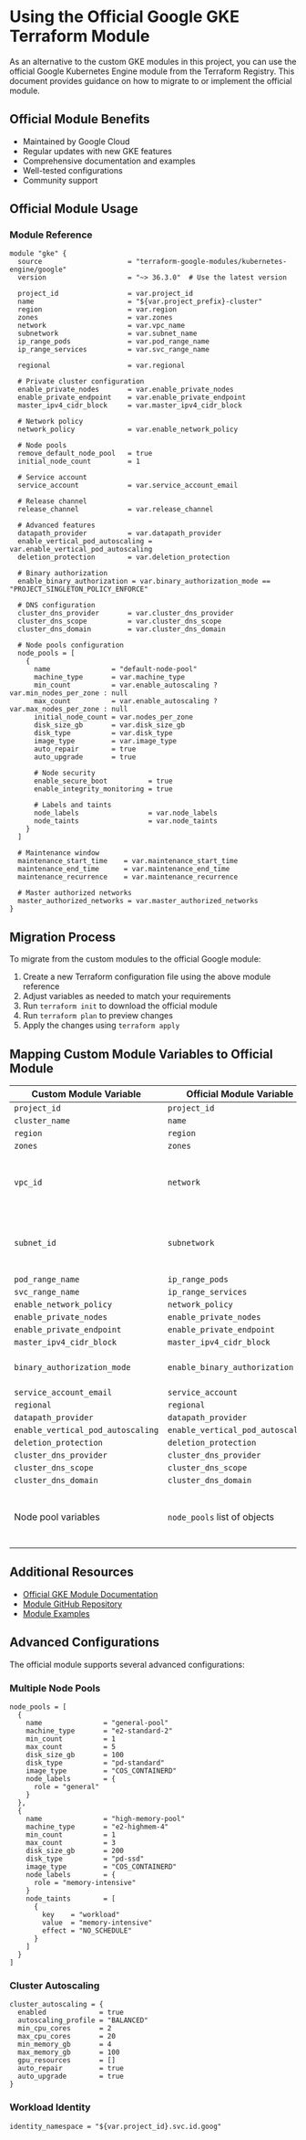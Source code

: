 # Using the Official Google GKE Terraform Module

As an alternative to the custom GKE modules in this project, you can use the official Google Kubernetes Engine module from the Terraform Registry. This document provides guidance on how to migrate to or implement the official module.

## Official Module Benefits

- Maintained by Google Cloud
- Regular updates with new GKE features
- Comprehensive documentation and examples
- Well-tested configurations
- Community support

## Official Module Usage

### Module Reference

```hcl
module "gke" {
  source                     = "terraform-google-modules/kubernetes-engine/google"
  version                    = "~> 36.3.0"  # Use the latest version
  
  project_id                 = var.project_id
  name                       = "${var.project_prefix}-cluster"
  region                     = var.region
  zones                      = var.zones
  network                    = var.vpc_name
  subnetwork                 = var.subnet_name
  ip_range_pods              = var.pod_range_name
  ip_range_services          = var.svc_range_name
  
  regional                   = var.regional
  
  # Private cluster configuration
  enable_private_nodes       = var.enable_private_nodes
  enable_private_endpoint    = var.enable_private_endpoint
  master_ipv4_cidr_block     = var.master_ipv4_cidr_block
  
  # Network policy
  network_policy             = var.enable_network_policy
  
  # Node pools
  remove_default_node_pool   = true
  initial_node_count         = 1
  
  # Service account
  service_account            = var.service_account_email
  
  # Release channel
  release_channel            = var.release_channel
  
  # Advanced features
  datapath_provider          = var.datapath_provider
  enable_vertical_pod_autoscaling = var.enable_vertical_pod_autoscaling
  deletion_protection        = var.deletion_protection
  
  # Binary authorization
  enable_binary_authorization = var.binary_authorization_mode == "PROJECT_SINGLETON_POLICY_ENFORCE"
  
  # DNS configuration
  cluster_dns_provider       = var.cluster_dns_provider
  cluster_dns_scope          = var.cluster_dns_scope
  cluster_dns_domain         = var.cluster_dns_domain
  
  # Node pools configuration
  node_pools = [
    {
      name               = "default-node-pool"
      machine_type       = var.machine_type
      min_count          = var.enable_autoscaling ? var.min_nodes_per_zone : null
      max_count          = var.enable_autoscaling ? var.max_nodes_per_zone : null
      initial_node_count = var.nodes_per_zone
      disk_size_gb       = var.disk_size_gb
      disk_type          = var.disk_type
      image_type         = var.image_type
      auto_repair        = true
      auto_upgrade       = true
      
      # Node security
      enable_secure_boot          = true
      enable_integrity_monitoring = true
      
      # Labels and taints
      node_labels                 = var.node_labels
      node_taints                 = var.node_taints
    }
  ]
  
  # Maintenance window
  maintenance_start_time    = var.maintenance_start_time
  maintenance_end_time      = var.maintenance_end_time
  maintenance_recurrence    = var.maintenance_recurrence
  
  # Master authorized networks
  master_authorized_networks = var.master_authorized_networks
}
```

## Migration Process

To migrate from the custom modules to the official Google module:

1. Create a new Terraform configuration file using the above module reference
2. Adjust variables as needed to match your requirements
3. Run `terraform init` to download the official module
4. Run `terraform plan` to preview changes
5. Apply the changes using `terraform apply`

## Mapping Custom Module Variables to Official Module

| Custom Module Variable | Official Module Variable | Notes |
|------------------------|--------------------------|-------|
| `project_id` | `project_id` | |
| `cluster_name` | `name` | |
| `region` | `region` | |
| `zones` | `zones` | |
| `vpc_id` | `network` | Use network name instead of ID |
| `subnet_id` | `subnetwork` | Use subnet name instead of ID |
| `pod_range_name` | `ip_range_pods` | |
| `svc_range_name` | `ip_range_services` | |
| `enable_network_policy` | `network_policy` | |
| `enable_private_nodes` | `enable_private_nodes` | |
| `enable_private_endpoint` | `enable_private_endpoint` | |
| `master_ipv4_cidr_block` | `master_ipv4_cidr_block` | |
| `binary_authorization_mode` | `enable_binary_authorization` | Convert to boolean |
| `service_account_email` | `service_account` | |
| `regional` | `regional` | |
| `datapath_provider` | `datapath_provider` | |
| `enable_vertical_pod_autoscaling` | `enable_vertical_pod_autoscaling` | |
| `deletion_protection` | `deletion_protection` | |
| `cluster_dns_provider` | `cluster_dns_provider` | |
| `cluster_dns_scope` | `cluster_dns_scope` | |
| `cluster_dns_domain` | `cluster_dns_domain` | |
| Node pool variables | `node_pools` list of objects | Combine into node pool objects |

## Additional Resources

- [Official GKE Module Documentation](https://registry.terraform.io/modules/terraform-google-modules/kubernetes-engine/google/latest)
- [Module GitHub Repository](https://github.com/terraform-google-modules/terraform-google-kubernetes-engine)
- [Module Examples](https://github.com/terraform-google-modules/terraform-google-kubernetes-engine/tree/master/examples)

## Advanced Configurations

The official module supports several advanced configurations:

### Multiple Node Pools

```hcl
node_pools = [
  {
    name               = "general-pool"
    machine_type       = "e2-standard-2"
    min_count          = 1
    max_count          = 5
    disk_size_gb       = 100
    disk_type          = "pd-standard"
    image_type         = "COS_CONTAINERD"
    node_labels        = {
      role = "general"
    }
  },
  {
    name               = "high-memory-pool"
    machine_type       = "e2-highmem-4"
    min_count          = 1
    max_count          = 3
    disk_size_gb       = 200
    disk_type          = "pd-ssd"
    image_type         = "COS_CONTAINERD"
    node_labels        = {
      role = "memory-intensive"
    }
    node_taints        = [
      {
        key    = "workload"
        value  = "memory-intensive"
        effect = "NO_SCHEDULE"
      }
    ]
  }
]
```

### Cluster Autoscaling

```hcl
cluster_autoscaling = {
  enabled             = true
  autoscaling_profile = "BALANCED"
  min_cpu_cores       = 2
  max_cpu_cores       = 20
  min_memory_gb       = 4
  max_memory_gb       = 100
  gpu_resources       = []
  auto_repair         = true
  auto_upgrade        = true
}
```

### Workload Identity

```hcl
identity_namespace = "${var.project_id}.svc.id.goog"
``` 